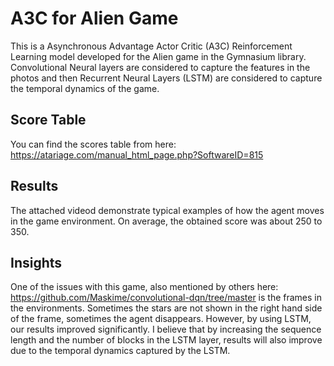 # A3C for Alien Game
This is a  Asynchronous Advantage Actor Critic (A3C) Reinforcement Learning model developed for the Alien game in the Gymnasium library.
 Convolutional Neural layers are considered to capture the features in the photos and then Recurrent Neural Layers (LSTM) are considered to capture the temporal dynamics of the game.

## Score Table
You can find the scores table from here: https://atariage.com/manual_html_page.php?SoftwareID=815

## Results
The attached videod demonstrate typical examples of how the agent moves in the game environment. 
On average, the obtained score was about 250 to 350. 

## Insights
One of the issues with this game, also mentioned by others here: https://github.com/Maskime/convolutional-dqn/tree/master is the frames in the environments.
Sometimes the stars are not shown in the right hand side of the frame, sometimes the agent disappears.
However, by using LSTM, our results improved significantly. I believe that by increasing the sequence length and the number of blocks in the LSTM layer, results will also improve due to the temporal dynamics captured by the LSTM.
